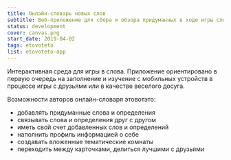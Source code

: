 ```yaml
---
title: Онлайн-словарь новых слов
subtitle: Веб-приложение для сбора и обзора придуманных в ходе игры слов
status: development
cover: canvas.png
start_date: 2019-04-02
tags: etovoteto
list: etovoteto-app
---
```


Интерактивная среда для игры в слова. Приложение ориентировано в первую очередь на заполнение и изучение с мобильных устройств в процессе игры с друзьями или в качестве веселого досуга.

Возможности авторов онлайн-словаря этовотэто:

- добавлять придуманные слова и определения
- связывать слова и определения друг с другом
- иметь свой счет добавленных слов и определений
- наполнить профиль информацией о себе
- создавать вложенные тематические комнаты
- переходить между карточками, делиться лучшими с друзьями
